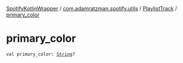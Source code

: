 [SpotifyKotlinWrapper](../../index.md) / [com.adamratzman.spotify.utils](../index.md) / [PlaylistTrack](index.md) / [primary_color](./primary_color.md)

# primary_color

`val primary_color: `[`String`](https://kotlinlang.org/api/latest/jvm/stdlib/kotlin/-string/index.html)`?`